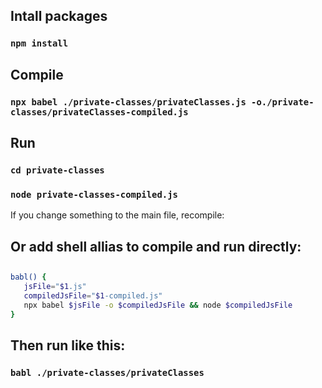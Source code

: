 ## Intall packages

### `npm install`

## Compile
### `npx babel ./private-classes/privateClasses.js -o./private-classes/privateClasses-compiled.js`

## Run 
### `cd private-classes`
### `node private-classes-compiled.js`


If you change something to the main file, recompile:

## Or add shell allias to compile and run directly:

## 
```bash
babl() {
   jsFile="$1.js"
   compiledJsFile="$1-compiled.js"
   npx babel $jsFile -o $compiledJsFile && node $compiledJsFile  
}
```

## Then run like this:

### `babl ./private-classes/privateClasses`
